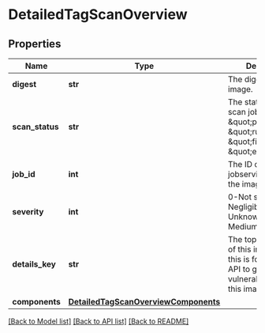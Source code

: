 # DetailedTagScanOverview

## Properties
Name | Type | Description | Notes
------------ | ------------- | ------------- | -------------
**digest** | **str** | The digest of the image. | [optional] 
**scan_status** | **str** | The status of the scan job, it can be \&quot;pendnig\&quot;, \&quot;running\&quot;, \&quot;finished\&quot;, \&quot;error\&quot;. | [optional] 
**job_id** | **int** | The ID of the job on jobservice to scan the image. | [optional] 
**severity** | **int** | 0-Not scanned, 1-Negligible, 2-Unknown, 3-Low, 4-Medium, 5-High | [optional] 
**details_key** | **str** | The top layer name of this image in Clair, this is for calling Clair API to get the vulnerability list of this image. | [optional] 
**components** | [**DetailedTagScanOverviewComponents**](DetailedTagScanOverviewComponents.md) |  | [optional] 

[[Back to Model list]](../README.md#documentation-for-models) [[Back to API list]](../README.md#documentation-for-api-endpoints) [[Back to README]](../README.md)


